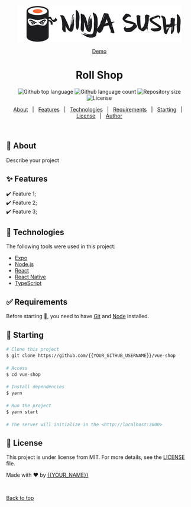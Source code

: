 <div align="center" id="top">
<img src="./src/img/logo.svg" alt="logo">

<a href="https://matmon12.github.io/rol-shop/">Demo</a>

</div>

<h1 align="center">Roll Shop</h1>

<p align="center">
  <img alt="Github top language" src="https://img.shields.io/github/languages/top/{{matmon12}}/rol-shop?color=56BEB8">

  <img alt="Github language count" src="https://img.shields.io/github/languages/count/{{YOUR_GITHUB_USERNAME}}/vue-shop?color=56BEB8">

  <img alt="Repository size" src="https://img.shields.io/github/repo-size/{{YOUR_GITHUB_USERNAME}}/vue-shop?color=56BEB8">

  <img alt="License" src="https://img.shields.io/github/license/{{YOUR_GITHUB_USERNAME}}/vue-shop?color=56BEB8">

  <!-- <img alt="Github issues" src="https://img.shields.io/github/issues/{{YOUR_GITHUB_USERNAME}}/vue-shop?color=56BEB8" /> -->

  <!-- <img alt="Github forks" src="https://img.shields.io/github/forks/{{YOUR_GITHUB_USERNAME}}/vue-shop?color=56BEB8" /> -->

  <!-- <img alt="Github stars" src="https://img.shields.io/github/stars/{{YOUR_GITHUB_USERNAME}}/vue-shop?color=56BEB8" /> -->
</p>

<!-- Status -->

<!-- <h4 align="center">
	🚧  Vue Shop 🚀 Under construction...  🚧
</h4>

<hr> -->

<p align="center">
  <a href="#dart-about">About</a> &#xa0; | &#xa0; 
  <a href="#sparkles-features">Features</a> &#xa0; | &#xa0;
  <a href="#rocket-technologies">Technologies</a> &#xa0; | &#xa0;
  <a href="#white_check_mark-requirements">Requirements</a> &#xa0; | &#xa0;
  <a href="#checkered_flag-starting">Starting</a> &#xa0; | &#xa0;
  <a href="#memo-license">License</a> &#xa0; | &#xa0;
  <a href="https://github.com/{{YOUR_GITHUB_USERNAME}}" target="_blank">Author</a>
</p>

<br>

## :dart: About

Describe your project

## :sparkles: Features

:heavy_check_mark: Feature 1;\
:heavy_check_mark: Feature 2;\
:heavy_check_mark: Feature 3;

## :rocket: Technologies

The following tools were used in this project:

- [Expo](https://expo.io/)
- [Node.js](https://nodejs.org/en/)
- [React](https://pt-br.reactjs.org/)
- [React Native](https://reactnative.dev/)
- [TypeScript](https://www.typescriptlang.org/)

## :white_check_mark: Requirements

Before starting :checkered_flag:, you need to have [Git](https://git-scm.com) and [Node](https://nodejs.org/en/) installed.

## :checkered_flag: Starting

```bash
# Clone this project
$ git clone https://github.com/{{YOUR_GITHUB_USERNAME}}/vue-shop

# Access
$ cd vue-shop

# Install dependencies
$ yarn

# Run the project
$ yarn start

# The server will initialize in the <http://localhost:3000>
```

## :memo: License

This project is under license from MIT. For more details, see the [LICENSE](LICENSE.md) file.

Made with :heart: by <a href="https://github.com/{{YOUR_GITHUB_USERNAME}}" target="_blank">{{YOUR_NAME}}</a>

&#xa0;

<a href="#top">Back to top</a>
